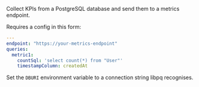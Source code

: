 Collect KPIs from a PostgreSQL database and send them to a metrics endpoint.

Requires a config in this form:

```yaml
---
endpoint: "https://your-metrics-endpoint"
queries:
  metric1:
    countSql: 'select count(*) from "User"'
    timestampColumn: createdAt
```

Set the `DBURI` environment variable to a connection string libpq recognises.
